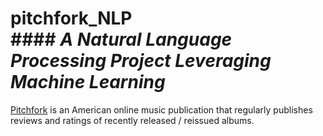 # pitchfork_NLP <br/> #### *A Natural Language Processing Project Leveraging Machine Learning*

[Pitchfork](https://pitchfork.com/) is an American online music publication that regularly publishes reviews and ratings of recently released / reissued albums.
